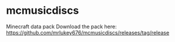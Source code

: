 # mcmusicdiscs
Minecraft data pack
Download the pack here: https://github.com/mrlukey676/mcmusicdiscs/releases/tag/release
